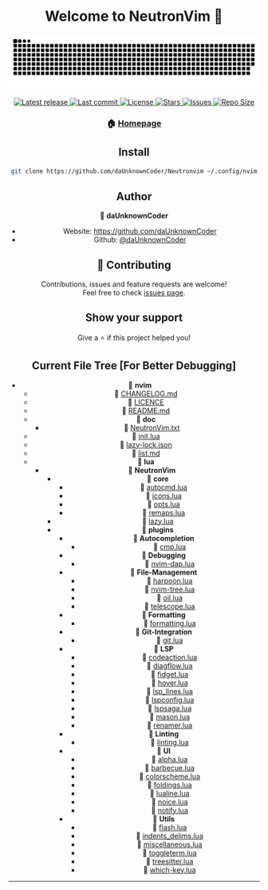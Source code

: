 <h1 align="center">Welcome to NeutronVim 👋</h1>

![Snake](https://github.com/daUnknownCoder/NeutronVim/blob/output/github-contribution-grid-snake-dark.svg)

<div align="center"><p>
    <a href="https://github.com/daUnknownCoder/NeutronVim/releases/tag/release">
      <img alt="Latest release" src="https://img.shields.io/github/v/release/daUnknownCoder/NeutronVim?style=for-the-badge&logo=starship&color=C9CBFF&logoColor=D9E0EE&labelColor=302D41" />
    </a>
    <a href="https://github.com/daUnknownCoder/NeutronVim/pulse">
      <img alt="Last commit" src="https://img.shields.io/github/last-commit/daUnknownCoder/NeutronVim?style=for-the-badge&logo=starship&color=8bd5ca&logoColor=D9E0EE&labelColor=302D41"/>
    </a>
    <a href="https://github.com/daUnknownCoder/NeutronVim/blob/nvim/LICENSE">
      <img alt="License" src="https://img.shields.io/github/license/daUnknownCoder/NeutronVim?style=for-the-badge&logo=starship&color=ee999f&logoColor=D9E0EE&labelColor=302D41" />
    </a>
    <a href="https://github.com/daUnknownCoder/NeutronVim/stargazers">
      <img alt="Stars" src="https://img.shields.io/github/stars/daUnknownCoder/NeutronVim?style=for-the-badge&logo=starship&color=c69ff5&logoColor=D9E0EE&labelColor=302D41" />
    </a>
    <a href="https://github.com/daUnknownCoder/NeutronVim/issues">
      <img alt="Issues" src="https://img.shields.io/github/issues/daUnknownCoder/NeutronVim?style=for-the-badge&logo=bilibili&color=F5E0DC&logoColor=D9E0EE&labelColor=302D41" />
    </a>
    <a href="https://github.com/daUnknownCoder/NeutronVim">
      <img alt="Repo Size" src="https://img.shields.io/github/repo-size/daUnknownCoder/NeutronVim?color=%23DDB6F2&label=SIZE&logo=codesandbox&style=for-the-badge&logoColor=D9E0EE&labelColor=302D41" />
    </a>

### 🏠 [Homepage](https://github.com/daUnknownCoder/NeutronVim)

## Install

```sh
git clone https://github.com/daUnknownCoder/Neutronvim ~/.config/nvim
```

## Author

👤 **daUnknownCoder**

- Website: https://github.com/daUnknownCoder
- Github: [@daUnknownCoder](https://github.com/daUnknownCoder)

## 🤝 Contributing

Contributions, issues and feature requests are welcome!<br />Feel free to check [issues page](https://github.com/daUnknownCoder/NeutronVim/issues).

## Show your support

Give a ⭐️ if this project helped you!

## Current File Tree [For Better Debugging]

- 📂 **nvim**
  - 📄 [CHANGELOG.md](CHANGELOG.md)
  - 📄 [LICENCE](LICENCE)
  - 📄 [README.md](README.md)
  - 📂 **doc**
    - 📄 [NeutronVim.txt](doc/NeutronVim.txt)
  - 📄 [init.lua](init.lua)
  - 📄 [lazy\-lock.json](lazy-lock.json)
  - 📄 [list.md](list.md)
  - 📂 **lua**
    - 📂 **NeutronVim**
      - 📂 **core**
        - 📄 [autocmd.lua](lua/NeutronVim/core/autocmd.lua)
        - 📄 [icons.lua](lua/NeutronVim/core/icons.lua)
        - 📄 [opts.lua](lua/NeutronVim/core/opts.lua)
        - 📄 [remaps.lua](lua/NeutronVim/core/remaps.lua)
      - 📄 [lazy.lua](lua/NeutronVim/lazy.lua)
      - 📂 **plugins**
        - 📂 **Autocompletion**
          - 📄 [cmp.lua](lua/NeutronVim/plugins/Autocompletion/cmp.lua)
        - 📂 **Debugging**
          - 📄 [nvim\-dap.lua](lua/NeutronVim/plugins/Debugging/nvim-dap.lua)
        - 📂 **File\-Management**
          - 📄 [harpoon.lua](lua/NeutronVim/plugins/File-Management/harpoon.lua)
          - 📄 [nvim\-tree.lua](lua/NeutronVim/plugins/File-Management/nvim-tree.lua)
          - 📄 [oil.lua](lua/NeutronVim/plugins/File-Management/oil.lua)
          - 📄 [telescope.lua](lua/NeutronVim/plugins/File-Management/telescope.lua)
        - 📂 **Formatting**
          - 📄 [formatting.lua](lua/NeutronVim/plugins/Formatting/formatting.lua)
        - 📂 **Git\-Integration**
          - 📄 [git.lua](lua/NeutronVim/plugins/Git-Integration/git.lua)
        - 📂 **LSP**
          - 📄 [codeaction.lua](lua/NeutronVim/plugins/LSP/codeaction.lua)
          - 📄 [diagflow.lua](lua/NeutronVim/plugins/LSP/diagflow.lua)
          - 📄 [fidget.lua](lua/NeutronVim/plugins/LSP/fidget.lua)
          - 📄 [hover.lua](lua/NeutronVim/plugins/LSP/hover.lua)
          - 📄 [lsp_lines.lua](lua/NeutronVim/plugins/LSP/lsp_lines.lua)
          - 📄 [lspconfig.lua](lua/NeutronVim/plugins/LSP/lspconfig.lua)
          - 📄 [lspsaga.lua](lua/NeutronVim/plugins/LSP/lspsaga.lua)
          - 📄 [mason.lua](lua/NeutronVim/plugins/LSP/mason.lua)
          - 📄 [renamer.lua](lua/NeutronVim/plugins/LSP/renamer.lua)
        - 📂 **Linting**
          - 📄 [linting.lua](lua/NeutronVim/plugins/Linting/linting.lua)
        - 📂 **UI**
          - 📄 [alpha.lua](lua/NeutronVim/plugins/UI/alpha.lua)
          - 📄 [barbecue.lua](lua/NeutronVim/plugins/UI/barbecue.lua)
          - 📄 [colorscheme.lua](lua/NeutronVim/plugins/UI/colorscheme.lua)
          - 📄 [foldings.lua](lua/NeutronVim/plugins/UI/foldings.lua)
          - 📄 [lualine.lua](lua/NeutronVim/plugins/UI/lualine.lua)
          - 📄 [noice.lua](lua/NeutronVim/plugins/UI/noice.lua)
          - 📄 [notify.lua](lua/NeutronVim/plugins/UI/notify.lua)
        - 📂 **Utils**
          - 📄 [flash.lua](lua/NeutronVim/plugins/Utils/flash.lua)
          - 📄 [indents_delims.lua](lua/NeutronVim/plugins/Utils/indents_delims.lua)
          - 📄 [miscellaneous.lua](lua/NeutronVim/plugins/Utils/miscellaneous.lua)
          - 📄 [toggleterm.lua](lua/NeutronVim/plugins/Utils/toggleterm.lua)
          - 📄 [treesitter.lua](lua/NeutronVim/plugins/Utils/treesitter.lua)
          - 📄 [which\-key.lua](lua/NeutronVim/plugins/Utils/which-key.lua)

---
